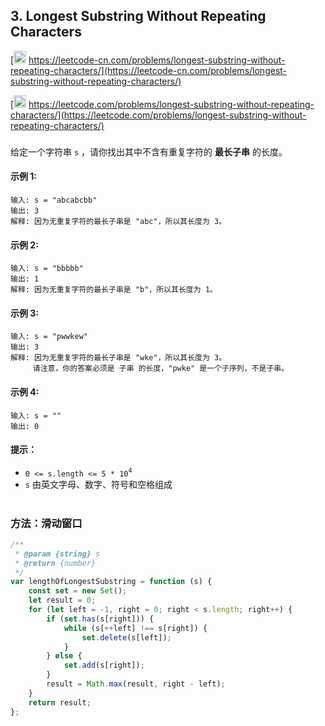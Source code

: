 ## 3. Longest Substring Without Repeating Characters

[<img src="https://static.leetcode-cn.com/cn-mono-assets/production/assets/logo-dark-cn.c42314a8.svg" height="20" /> https://leetcode-cn.com/problems/longest-substring-without-repeating-characters/](https://leetcode-cn.com/problems/longest-substring-without-repeating-characters/)

[<img src="https://assets.leetcode.com/static_assets/public/webpack_bundles/images/logo-dark.e99485d9b.svg" height="20"/> https://leetcode.com/problems/longest-substring-without-repeating-characters/](https://leetcode.com/problems/longest-substring-without-repeating-characters/)

###

给定一个字符串 `s` ，请你找出其中不含有重复字符的 **最长子串** 的长度。

#### 示例 1:

```
输入: s = "abcabcbb"
输出: 3
解释: 因为无重复字符的最长子串是 "abc"，所以其长度为 3。
```

#### 示例 2:

```
输入: s = "bbbbb"
输出: 1
解释: 因为无重复字符的最长子串是 "b"，所以其长度为 1。
```

#### 示例 3:

```
输入: s = "pwwkew"
输出: 3
解释: 因为无重复字符的最长子串是 "wke"，所以其长度为 3。
     请注意，你的答案必须是 子串 的长度，"pwke" 是一个子序列，不是子串。
```

#### 示例 4:

```
输入: s = ""
输出: 0
```

#### 提示：

-   `0 <= s.length <= 5 * 10`<sup>`4`</sup>
-   `s` 由英文字母、数字、符号和空格组成

#

### 方法：滑动窗口

```js
/**
 * @param {string} s
 * @return {number}
 */
var lengthOfLongestSubstring = function (s) {
    const set = new Set();
    let result = 0;
    for (let left = -1, right = 0; right < s.length; right++) {
        if (set.has(s[right])) {
            while (s[++left] !== s[right]) {
                set.delete(s[left]);
            }
        } else {
            set.add(s[right]);
        }
        result = Math.max(result, right - left);
    }
    return result;
};
```
